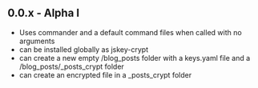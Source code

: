 ## 0.0.x - Alpha I
  * Uses commander and a default command files when called with no arguments
  * can be installed globally as jskey-crypt
  * can create a new empty /blog_posts folder with a keys.yaml file and a /blog_posts/_posts_crypt folder
  * can create an encrypted file in a _posts_crypt folder